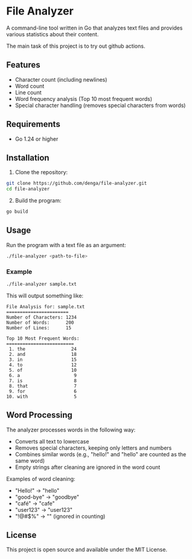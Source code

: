 # File Analyzer

A command-line tool written in Go that analyzes text files and provides various statistics about their content.

The main task of this project is to try out github actions.

## Features

- Character count (including newlines)
- Word count
- Line count
- Word frequency analysis (Top 10 most frequent words)
- Special character handling (removes special characters from words)

## Requirements

- Go 1.24 or higher

## Installation

1. Clone the repository:
```bash
git clone https://github.com/denga/file-analyzer.git
cd file-analyzer
```

2. Build the program:
```bash
go build
```

## Usage

Run the program with a text file as an argument:

```bash
./file-analyzer <path-to-file>
```

### Example

```bash
./file-analyzer sample.txt
```

This will output something like:

```
File Analysis for: sample.txt
=======================
Number of Characters: 1234
Number of Words:      200
Number of Lines:      15

Top 10 Most Frequent Words:
=========================
 1. the                 24
 2. and                 18
 3. in                  15
 4. to                  12
 5. of                  10
 6. a                    9
 7. is                   8
 8. that                 7
 9. for                  6
10. with                 5
```

## Word Processing

The analyzer processes words in the following way:
- Converts all text to lowercase
- Removes special characters, keeping only letters and numbers
- Combines similar words (e.g., "hello!" and "hello" are counted as the same word)
- Empty strings after cleaning are ignored in the word count

Examples of word cleaning:
- "Hello!" → "hello"
- "good-bye" → "goodbye"
- "café" → "cafe"
- "user123" → "user123"
- "!@#$%" → "" (ignored in counting)

## License

This project is open source and available under the MIT License. 